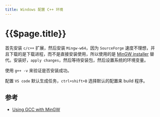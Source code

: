 ```yaml
---
title: Windows 配置 C++ 环境
---
```


# {{$page.title}}

首先安装 `c/c++` 扩展，然后安装 `Mingw-w64`，因为 `SourceForge` 速度不理想，并且下载的是下载进程，而不是直接安装使用，所以使用的是 [MinGW installer](https://osdn.net/projects/mingw/downloads/68260/mingw-get-setup.exe/) 替代。安装好，`apply changes`，然后等待安装包，然后设置系统的环境变量。

使用 `g++ -v` 来验证是否安装成功。

配置 `VS code` 默认生成任务，`ctrl+shift+B` 选择默认的配置来 build 程序。

## 参考

- [Using GCC with MinGW](https://code.visualstudio.com/docs/cpp/config-mingw)
